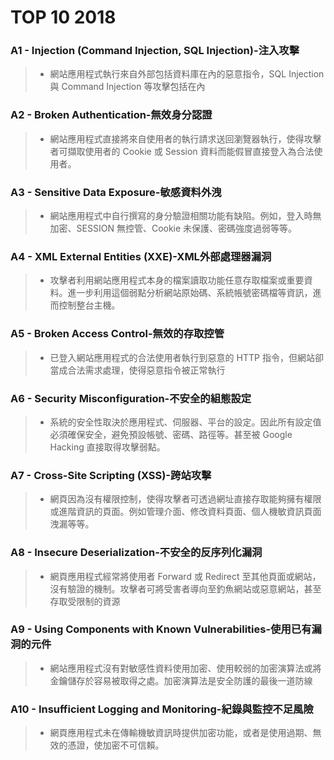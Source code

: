   # TOP 10 2018
  
   ### A1 - Injection (Command Injection, SQL Injection)-注入攻擊
   >* 網站應用程式執行來自外部包括資料庫在內的惡意指令，SQL Injection 與 Command Injection 等攻擊包括在內
    
   ### A2 - Broken Authentication-無效身分認證
   >* 網站應用程式直接將來自使用者的執行請求送回瀏覽器執行，使得攻擊者可擷取使用者的 Cookie 或 Session 資料而能假冒直接登入為合法使用者。 

   ### A3 - Sensitive Data Exposure-敏感資料外洩
   >* 網站應用程式中自行撰寫的身分驗證相關功能有缺陷。例如，登入時無加密、SESSION 無控管、Cookie 未保護、密碼強度過弱等等。
   
   ### A4 - XML External Entities (XXE)-XML外部處理器漏洞
   >* 攻擊者利用網站應用程式本身的檔案讀取功能任意存取檔案或重要資料。進一步利用這個弱點分析網站原始碼、系統帳號密碼檔等資訊，進而控制整台主機。
   
   ### A5 - Broken Access Control-無效的存取控管
   >* 已登入網站應用程式的合法使用者執行到惡意的 HTTP 指令，但網站卻當成合法需求處理，使得惡意指令被正常執行
   
   ### A6 - Security Misconfiguration-不安全的組態設定
   >* 系統的安全性取決於應用程式、伺服器、平台的設定。因此所有設定值必須確保安全，避免預設帳號、密碼、路徑等。甚至被 Google Hacking 直接取得攻擊弱點。
  
   ### A7 - Cross-Site Scripting (XSS)-跨站攻擊
   >* 網頁因為沒有權限控制，使得攻擊者可透過網址直接存取能夠擁有權限或進階資訊的頁面。例如管理介面、修改資料頁面、個人機敏資訊頁面洩漏等等。

   ### A8 - Insecure Deserialization-不安全的反序列化漏洞
   >* 網頁應用程式經常將使用者 Forward 或 Redirect 至其他頁面或網站，沒有驗證的機制。攻擊者可將受害者導向至釣魚網站或惡意網站，甚至存取受限制的資源
   
   ### A9 - Using Components with Known Vulnerabilities-使用已有漏洞的元件
   >* 網站應用程式沒有對敏感性資料使用加密、使用較弱的加密演算法或將金鑰儲存於容易被取得之處。加密演算法是安全防護的最後一道防線
   
   ### A10 - Insufficient Logging and Monitoring-紀錄與監控不足風險
   >* 網頁應用程式未在傳輸機敏資訊時提供加密功能，或者是使用過期、無效的憑證，使加密不可信賴。
   
